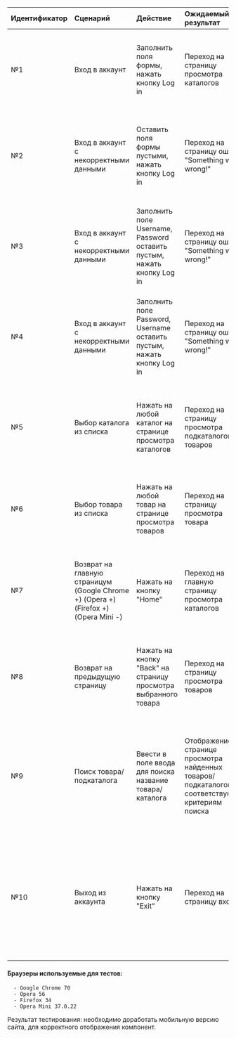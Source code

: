 |Идентификатор|Сценарий|Действие|Ожидаемый результат|Фактический результат| Оценка|
|:---|:---|:---|:---|:---|:---|
|№1|Вход в аккаунт|Заполнить поля формы, нажать кнопку Log in|Переход на страницу просмотра каталогов |Переход на страницу просмотра каталогов (Google Chrome +) (Opera +) (Firefox +) (Opera Mini +)|100%|
|№2|Вход в аккаунт с некорректными данными|Оставить поля формы пустыми, нажать кнопку Log in|Переход на страницу ошибки "Something went wrong!"|Переход на страницу ошибки "Something went wrong!" (Google Chrome +) (Opera +) (Firefox +) (Opera Mini +)|100%|
|№3|Вход в аккаунт с некорректными данными|Заполнить поле Username, Password оставить пустым, нажать кнопку Log in|Переход на страницу ошибки "Something went wrong!"|Переход на страницу ошибки "Something went wrong! (Google Chrome +) (Opera +) (Firefox +) (Opera Mini +)"|100%|
|№4|Вход в аккаунт с некорректными данными|Заполнить поле Password, Username оставить пустым, нажать кнопку Log in|Переход на страницу ошибки "Something went wrong!"|Переход на страницу ошибки "Something went wrong! (Google Chrome +) (Opera +) (Firefox +) (Opera Mini +)"|100%|
|№5|Выбор каталога из списка| Нажать на любой каталог на странице просмотра каталогов |Переход на страницу просмотра подкаталогов/товаров|При большом числе запросов, падает 500 ошибка (Google Chrome +) (Opera +) (Firefox +) (Opera Mini +)|80%|
|№6|Выбор товара из списка| Нажать на любой товар на странице просмотра товаров |Переход на страницу просмотра товара|Переход на страницу просмотра товара (Google Chrome +) (Opera +) (Firefox +) (Opera Mini +)|100%|
|№7|Возврат на главную страницум (Google Chrome +) (Opera +) (Firefox +) (Opera Mini -)| Нажать на кнопку "Home"|Переход на главную страницу просмотра каталогов|В мобильной версии DropDown Menu не открывается, следовательно перейти на домашнюю страницу невозможно|60%|
|№8|Возврат на предыдущую страницу| Нажать на кнопку "Back" на страницу просмотра выбранного товара|Переход на страницу просмотра товаров|Переход на страницу просмотра товаров (Google Chrome +) (Opera +) (Firefox +) (Opera Mini +)|100%|
|№9|Поиск товара/подкаталога| Ввести в поле ввода для поиска название товара/каталога|Отображение на странице просмотра найденных товаров/подкаталогов, соответствующих критериям поиска|В мобильной версии DropDown Menu не открывается, следовательно искать товары невозможно. (Google Chrome +) (Opera +) (Firefox +) (Opera Mini -) |60%|
|№10|Выход из аккаунта| Нажать на кнопку "Exit"|Переход на страницу входа|В мобильной версии DropDown Menu не открывается, следовательно нажать на кнопку "Exit" невозможно (Google Chrome +) (Opera +) (Firefox +) (Opera Mini -)|60%|

#### Браузеры используемые для тестов:
      - Google Chrome 70 
      - Opera 56
      - Firefox 34
      - Opera Mini 37.0.22
      
Результат тестирования: необходимо доработать мобильную версию сайта, для корректного отображения компонент. 
